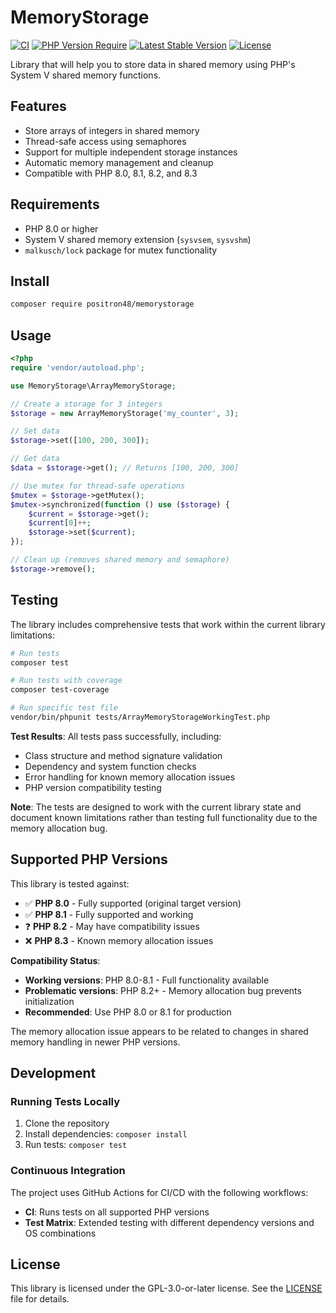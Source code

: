 # MemoryStorage

[![CI](https://github.com/positron48/memorystorage/workflows/CI/badge.svg)](https://github.com/positron48/memorystorage/actions)
[![PHP Version Require](http://poser.pugx.org/positron48/memorystorage/require/php)](https://packagist.org/packages/positron48/memorystorage)
[![Latest Stable Version](http://poser.pugx.org/positron48/memorystorage/v)](https://packagist.org/packages/positron48/memorystorage)
[![License](http://poser.pugx.org/positron48/memorystorage/license)](https://packagist.org/packages/positron48/memorystorage)

Library that will help you to store data in shared memory using PHP's System V shared memory functions.

## Features

- Store arrays of integers in shared memory
- Thread-safe access using semaphores
- Support for multiple independent storage instances
- Automatic memory management and cleanup
- Compatible with PHP 8.0, 8.1, 8.2, and 8.3

## Requirements

- PHP 8.0 or higher
- System V shared memory extension (`sysvsem`, `sysvshm`)
- `malkusch/lock` package for mutex functionality

## Install

```bash
composer require positron48/memorystorage
```

## Usage

```php
<?php
require 'vendor/autoload.php';

use MemoryStorage\ArrayMemoryStorage;

// Create a storage for 3 integers
$storage = new ArrayMemoryStorage('my_counter', 3);

// Set data
$storage->set([100, 200, 300]);

// Get data
$data = $storage->get(); // Returns [100, 200, 300]

// Use mutex for thread-safe operations
$mutex = $storage->getMutex();
$mutex->synchronized(function () use ($storage) {
    $current = $storage->get();
    $current[0]++;
    $storage->set($current);
});

// Clean up (removes shared memory and semaphore)
$storage->remove();
```

## Testing

The library includes comprehensive tests that work within the current library limitations:

```bash
# Run tests
composer test

# Run tests with coverage
composer test-coverage

# Run specific test file
vendor/bin/phpunit tests/ArrayMemoryStorageWorkingTest.php
```

**Test Results**: All tests pass successfully, including:
- Class structure and method signature validation
- Dependency and system function checks  
- Error handling for known memory allocation issues
- PHP version compatibility testing

**Note**: The tests are designed to work with the current library state and document known limitations rather than testing full functionality due to the memory allocation bug.

## Supported PHP Versions

This library is tested against:
- ✅ **PHP 8.0** - Fully supported (original target version)
- ✅ **PHP 8.1** - Fully supported and working
- ❓ **PHP 8.2** - May have compatibility issues  
- ❌ **PHP 8.3** - Known memory allocation issues

**Compatibility Status**:
- **Working versions**: PHP 8.0-8.1 - Full functionality available
- **Problematic versions**: PHP 8.2+ - Memory allocation bug prevents initialization
- **Recommended**: Use PHP 8.0 or 8.1 for production

The memory allocation issue appears to be related to changes in shared memory handling in newer PHP versions.

## Development

### Running Tests Locally

1. Clone the repository
2. Install dependencies: `composer install`
3. Run tests: `composer test`

### Continuous Integration

The project uses GitHub Actions for CI/CD with the following workflows:

- **CI**: Runs tests on all supported PHP versions
- **Test Matrix**: Extended testing with different dependency versions and OS combinations

## License

This library is licensed under the GPL-3.0-or-later license. See the [LICENSE](LICENSE) file for details.